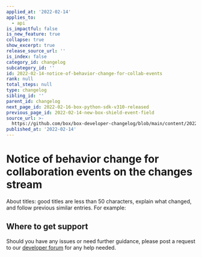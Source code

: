 ```yaml
---
applied_at: '2022-02-14'
applies_to:
  - api
is_impactful: false
is_new_feature: true
collapse: true
show_excerpt: true
release_source_url: ''
is_index: false
category_id: changelog
subcategory_id: ''
id: 2022-02-14-notice-of-behavior-change-for-collab-events
rank: null
total_steps: null
type: changelog
sibling_id: ''
parent_id: changelog
next_page_id: 2022-02-16-box-python-sdk-v310-released
previous_page_id: 2022-02-14-new-box-shield-event-field
source_url: >-
  https://github.com/box/box-developer-changelog/blob/main/content/2022/02-14-notice-of-behavior-change-for-collab-events.md
published_at: '2022-02-14'
---
```

# Notice of behavior change for collaboration events on the changes stream

About titles: good titles are less than 50 characters,
explain what changed, and follow previous similar entries. For example:

<!-- more -->


## Where to get support

Should you have any issues or need further guidance, please post a request to
our [developer forum][forum] for any help needed.

[event-apis]: https://developer.box.com/reference/get-events/
[user-events]: https://developer.box.com/guides/events/user-events/for-user/#event-types
[enterprise-events]: https://developer.box.com/guides/events/enterprise-events/for-enterprise/
[user-access-token]: g://authentication/jwt/user-access-tokens/
[forum]: https://support.box.com/hc/en-us/community/topics/360001932973-Platform-and-Developer-Forum